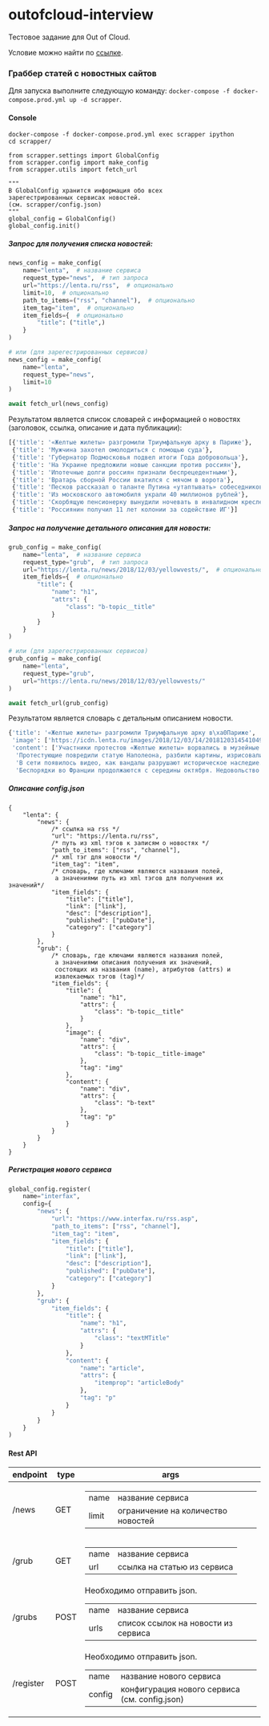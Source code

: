 # outofcloud-interview

Тестовое задание для Out of Cloud.

Условие можно найти по [ссылке](https://docviewer.yandex.by/view/247501341/?*=eDYcQRng1wpgyn3ZX3Tucn9xp2V7InVybCI6InlhLW1haWw6Ly8xNjc0Nzc2MTExNDI4NTMyNjEvMS4yIiwidGl0bGUiOiLQotC10YHRgtC%2B0LLQvtC1INC30LDQtNCw0L3QuNC1INC90LAg0L%2FQvtC30LjRhtC40Y4gSnVuaW9yIFB5dGhvbiBEZXZlbG9wZXIucGRmIiwidWlkIjoiMjQ3NTAxMzQxIiwieXUiOiIyNDQzNzk4NTcxNTQzNTE1OTc0Iiwibm9pZnJhbWUiOmZhbHNlLCJ0cyI6MTU0MzU5NDE1NTM5NH0%3D).

### Граббер статей с новостных сайтов

Для запуска выполните следующую команду: `docker-compose -f docker-compose.prod.yml up -d scrapper`.

#### Console

```ipython
docker-compose -f docker-compose.prod.yml exec scrapper ipython
cd scrapper/

from scrapper.settings import GlobalConfig
from scrapper.config import make_config
from scrapper.utils import fetch_url

"""
В GlobalConfig хранится информация обо всех 
зарегестрированных сервисах новостей. 
(см. scrapper/config.json)
"""
global_config = GlobalConfig()
global_config.init()
```

##### Запрос для получения списка новостей:

```python
news_config = make_config(
    name="lenta",  # название сервиса
    request_type="news",  # тип запроса
    url="https://lenta.ru/rss",  # опционально
    limit=10,  # опционально
    path_to_items=("rss", "channel"),  # опционально
    item_tag="item",  # опционально
    item_fields={  # опционально
        "title": ("title",)
    }
)

# или (для зарегестрированных сервисов)
news_config = make_config(
    name="lenta",
    request_type="news",
    limit=10
)

await fetch_url(news_config)
```
Результатом является список словарей с информацией о новостях 
(заголовок, ссылка, описание и дата публикации):
```python
[{'title': '«Желтые жилеты» разгромили Триумфальную арку в Париже'},
 {'title': 'Мужчина захотел омолодиться с помощью суда'},
 {'title': 'Губернатор Подмосковья подвел итоги Года добровольца'},
 {'title': 'На Украине предложили новые санкции против россиян'},
 {'title': 'Ипотечные долги россиян признали беспрецедентными'},
 {'title': 'Вратарь сборной России вкатился с мячом в ворота'},
 {'title': 'Песков рассказал о таланте Путина «утаптывать» собеседников'},
 {'title': 'Из московского автомобиля украли 40 миллионов рублей'},
 {'title': 'Скорбящую пенсионерку вынудили ночевать в инвалидном кресле в аэропорту'},
 {'title': 'Россиянин получил 11 лет колонии за содействие ИГ'}]
```

##### Запрос на получение детального описания для новости:

```python
grub_config = make_config(
    name="lenta",  # название сервиса
    request_type="grub",  # тип запроса
    url="https://lenta.ru/news/2018/12/03/yellowvests/",  # опционально
    item_fields={  # опционально
        "title": {
            "name": "h1",
            "attrs": {
                "class": "b-topic__title"
            }
        }
    }
)

# или (для зарегестрированных сервисов)
grub_config = make_config(
    name="lenta",
    request_type="grub",
    url="https://lenta.ru/news/2018/12/03/yellowvests/"
)

await fetch_url(grub_config)
```
Результатом является словарь с детальным описанием новости.
```python
{'title': '«Желтые жилеты» разгромили Триумфальную арку в\xa0Париже',
 'image': ['https://icdn.lenta.ru/images/2018/12/03/14/20181203145410490/pic_eff5b32dff31a85de465c9f488f34b4c.jpg'],
 'content': ['Участники протестов «Желтые жилеты» ворвались в музейные помещения Триумфальной арки в Париже и испортили несколько экспонатов. Глава французского Центра национальных памятников сообщил о происшествии в Twitter.',
  'Протестующие повредили статую Наполеона, разбили картины, изрисовали несколько экспонатов. Ущерб, нанесенный музею, оценивается в миллион евро. После случившегося руководство решило закрыть Триумфальную арку для посетителей до окончания беспорядков в Париже.',
  'В сети появилось видео, как вандалы разрушают историческое наследие.',
  'Беспорядки во Франции продолжаются с середины октября. Недовольство жителей страны вызвала новость о повышении налога на бензин. Эта акция получила название по одежде протестующих, которые выходят на улицу в светоотражающих жилетах, как у водителей.']}
```

##### Описание config.json

```
{
    "lenta": {
        "news": {
            /* ссылка на rss */
            "url": "https://lenta.ru/rss", 
            /* путь из xml тэгов к записям о новостях */
            "path_to_items": ["rss", "channel"], 
            /* xml тэг для новости */
            "item_tag": "item",
            /* словарь, где ключами являются названия полей, 
             а значениями путь из xml тэгов для получения их значений*/ 
            "item_fields": { 
                "title": ["title"],
                "link": ["link"],
                "desc": ["description"],
                "published": ["pubDate"],
                "category": ["category"]
            }
        },
        "grub": {
            /* словарь, где ключами являются названия полей, 
             а значениями описания получения их значений,
             состоящих из названия (name), атрибутов (attrs) и 
             извлекаемых тэгов (tag)*/
            "item_fields": {
                "title": {
                    "name": "h1",
                    "attrs": {
                        "class": "b-topic__title"
                    }
                },
                "image": {
                    "name": "div",
                    "attrs": {
                        "class": "b-topic__title-image"
                    },
                    "tag": "img"
                },
                "content": {
                    "name": "div",
                    "attrs": {
                        "class": "b-text"
                    },
                    "tag": "p"
                }
            }
        }
    }
}
```

##### Регистрация нового сервиса

```python
global_config.register(
    name="interfax",
    config={
        "news": {
            "url": "https://www.interfax.ru/rss.asp",
            "path_to_items": ["rss", "channel"],
            "item_tag": "item",
            "item_fields": {
                "title": ["title"],
                "link": ["link"],
                "desc": ["description"],
                "published": ["pubDate"],
                "category": ["category"]
            }
        },
        "grub": {
            "item_fields": {
                "title": {
                    "name": "h1",
                    "attrs": {
                        "class": "textMTitle"
                    }
                },
                "content": {
                    "name": "article",
                    "attrs": {
                        "itemprop": "articleBody"
                    },
                    "tag": "p"
                }
            }
        }
    }
)
```

#### Rest API

 <table style="width:100% !important;">
    <thead>
        <tr>
            <th>endpoint</th>
            <th>type</th>
            <th>args</th>
        </tr>
    </thead>
    <tbody>
    <tr>
        <td>/news</td>
        <td>GET</td>
        <td>
            <table>
                <tbody>
                    <tr>
                        <td>name</td>
                        <td>название сервиса</td>
                    </tr>
                    <tr>
                        <td>limit</td>
                        <td>ограничение на количество новостей</td>
                    </tr>
                </tbody>
            </table>
        </td>
    </tr>
    <tr>
        <td>/grub</td>
        <td>GET</td>
        <td>
            <table>
                <tbody>
                    <tr>
                        <td>name</td>
                        <td>название сервиса</td>
                    </tr>
                    <tr>
                        <td>url</td>
                        <td>ссылка на статью из сервиса</td>
                    </tr>
                </tbody>
            </table>
        </td>
    </tr>
    <tr>
        <td>/grubs</td>
        <td>POST</td>
        <td>
            Необходимо отправить json.
            <table>
                <tbody>
                    <tr>
                        <td>name</td>
                        <td>название сервиса</td>
                    </tr>
                    <tr>
                        <td>urls</td>
                        <td>список ссылок на новости из сервиса</td>
                    </tr>
                </tbody>
            </table>
        </td>
    </tr>
    <tr>
        <td>/register</td>
        <td>POST</td>
        <td>
            Необходимо отправить json.
            <table>
                <tbody>
                    <tr>
                        <td>name</td>
                        <td>название нового сервиса</td>
                    </tr>
                    <tr>
                        <td>config</td>
                        <td>конфигурация нового сервиса (см. config.json)</td>
                    </tr>
                </tbody>
            </table>
        </td>
    </tr>
    </tbody>
 </table>